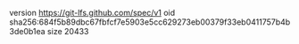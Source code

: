version https://git-lfs.github.com/spec/v1
oid sha256:684f5b89dbc67fbfcf7e5903e5cc629273eb00379f33eb0411757b4b3de0b1ea
size 20433
